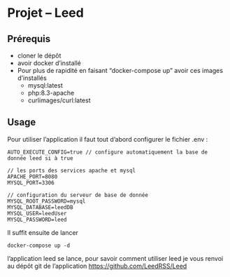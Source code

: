 # Projet – Leed

## Prérequis

- cloner le dépôt
- avoir docker d’installé
- Pour plus de rapidité en faisant “docker-compose up” avoir ces images d’installés
    - mysql:latest
    - php:8.3-apache
    - curlimages/curl:latest

## Usage

Pour utiliser l’application il faut tout d’abord configurer le fichier .env :

```
AUTO_EXECUTE_CONFIG=true // configure automatiquement la base de donnée leed si à true

// les ports des services apache et mysql
APACHE_PORT=8080
MYSQL_PORT=3306

// configuration du serveur de base de donnée
MYSQL_ROOT_PASSWORD=mysql
MYSQL_DATABASE=leedDB
MYSQL_USER=leedUser
MYSQL_PASSWORD=leed
```

Il suffit ensuite de lancer

```tsx
docker-compose up -d
```

l’application leed se lance, pour savoir comment utiliser leed je vous renvoi au dépôt git de l’application https://github.com/LeedRSS/Leed